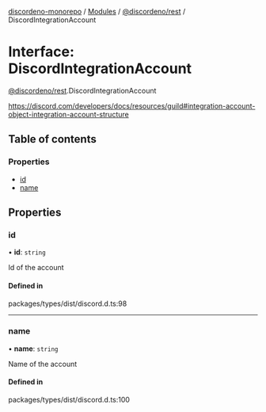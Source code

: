 [discordeno-monorepo](../README.md) / [Modules](../modules.md) / [@discordeno/rest](../modules/discordeno_rest.md) / DiscordIntegrationAccount

# Interface: DiscordIntegrationAccount

[@discordeno/rest](../modules/discordeno_rest.md).DiscordIntegrationAccount

https://discord.com/developers/docs/resources/guild#integration-account-object-integration-account-structure

## Table of contents

### Properties

- [id](discordeno_rest.DiscordIntegrationAccount.md#id)
- [name](discordeno_rest.DiscordIntegrationAccount.md#name)

## Properties

### id

• **id**: `string`

Id of the account

#### Defined in

packages/types/dist/discord.d.ts:98

---

### name

• **name**: `string`

Name of the account

#### Defined in

packages/types/dist/discord.d.ts:100
